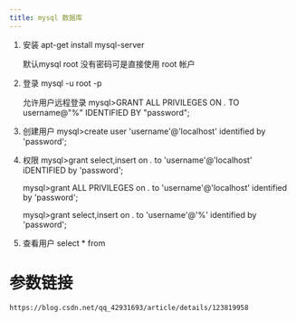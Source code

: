 ```yaml
---
title: mysql 数据库
---
```


1. 安装
    apt-get install mysql-server

    默认mysql root 没有密码可是直接使用 root 帐户
2. 登录
    mysql -u root -p

    允许用户远程登录
    mysql>GRANT ALL PRIVILEGES ON *.* TO username@"%" IDENTIFIED BY "password"; 

3. 创建用户
    mysql>create user 'username'@'localhost' identified by 'password';

4. 权限 
    mysql>grant select,insert on *.* to 'username'@'localhost' iDENTIFIED by 'password';
    <!-- 所有权限 -->
    mysql>grant ALL PRIVILEGES on *.* to 'username'@'localhost' identified by 'password';
    <!-- 远程 -->
    mysql>grant select,insert on *.* to 'username'@'%' identified by 'password';

5. 查看用户
    select * from

# 参数链接
    https://blog.csdn.net/qq_42931693/article/details/123819958